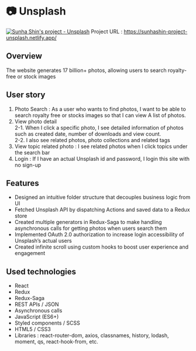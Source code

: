 # :camera: Unsplash
[![Sunha Shin's project - Unsplash](https://drive.google.com/uc?id=16LCWFkBTlvX1MOGbRkQ8TRXGbFji0jWk)](https://sunhashin-project-unsplash.netlify.app/)
Project URL : <https://sunhashin-project-unsplash.netlify.app/>

## Overview
The website generates 17 billion+ photos, allowing users to search royalty-free or stock images

## User story
1. Photo Search : As a user who wants to find photos, I want to be able to search royalty free or stocks images so that I can view A list of photos.
2. View photo detail<br>
  2-1. When I click a specific photo, I see detailed information of photos such as created date, number of downloads and view count.<br>
  2-2. I also see related photos, photo collections and related tags<br>
3. View topic related photo : I see related photos when I click topics under the search bar
4. Login : If I have an actual Unsplash id and password, I login this site with no sign-up

## Features
* Designed an intuitive folder structure that decouples business logic from UI
* Fetched Unsplash API by dispatching Actions and saved data to a Redux store
* Created multiple generators in Redux-Saga to make handling asynchronous calls for getting photos when users search them
* Implemented OAuth 2.0 authorization to increase login accessibility of Unsplash’s actual users
* Created infinite scroll using custom hooks to boost user experience and engagement

## Used technologies
- React
- Redux
- Redux-Saga
- REST APIs / JSON
- Asynchronous calls
- JavaScript (ES6+)
- Styled components / SCSS
- HTML5 / CSS3
- Libraries : react-router-dom, axios, classnames, history, lodash, moment, qs, react-hook-from, etc.
